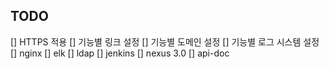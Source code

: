 ## TODO

[] HTTPS 적용
[] 기능별 링크 설정
[] 기능별 도메인 설정
[] 기능별 로그 시스템 설정
[] nginx
[] elk
[] ldap
[] jenkins
[] nexus 3.0
[] api-doc
